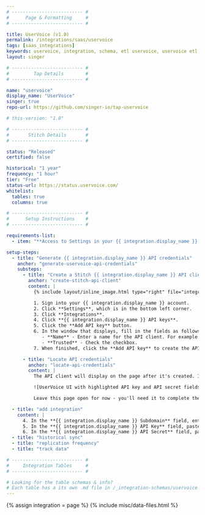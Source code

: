```yaml
---
# -------------------------- #
#      Page & Formatting     #
# -------------------------- #

title: UserVoice (v1.0)
permalink: /integrations/saas/uservoice
tags: [saas_integrations]
keywords: uservoice, integration, schema, etl uservoice, uservoice etl, uservoice schema
layout: singer

# -------------------------- #
#         Tap Details        #
# -------------------------- #

name: "uservoice"
display_name: "UserVoice"
singer: true 
repo-url: https://github.com/singer-io/tap-uservoice

# this-version: "1.0"

# -------------------------- #
#       Stitch Details       #
# -------------------------- #

status: "Released"
certified: false

historical: "1 year"
frequency: "1 hour"
tier: "Free"
status-url: https://status.uservoice.com/
whitelist:
  tables: true
  columns: true

# -------------------------- #
#      Setup Instructions    #
# -------------------------- #

requirements-list:
  - item: "**Access to Settings in your {{ integration.display_name }} account.** This is required to generate API credentials for Stitch."

setup-steps:
  - title: "Generate {{ integration.display_name }} API credentials"
    anchor: "generate-uservoice-api-credentials"
    substeps:
      - title: "Create a Stitch {{ integration.display_name }} API client"
        anchor: "create-stitch-api-client"
        content: |
          {% include layout/inline_image.html type="right" file="integrations/uservoice-create-api-client.png" alt="Add API key window in UserVoice" max-width="400px" %}

          1. Sign into your {{ integration.display_name }} account.
          2. Click **Settings**, which is in the bottom left corner.
          3. Click **Integrations**.
          4. Click **{{ integration.display_name }} API keys**.
          5. Click the **Add API key** button.
          6. In the window that displays, fill in the fields as follows:
             - **Name** - Enter a name for the API client. For example: `stitch`
             - **Trusted** - Check the checkbox.
          7. When finished, click the **Add API key** to create the API client.

      - title: "Locate API credentials"
        anchor: "locate-api-credentials"
        content: |
          The API client will display on the page after it's created. In the image below the **API key** and **API Secret** are highlighted:

          ![UserVoice UI with highlighted API key and API secret fields]({{ site.baseurl }}/images/integrations/uservoice-api-credentials.png)

          Leave this page open for now - you'll need it to complete the next step in Stitch.

  - title: "add integration"
    content: |
      4. In the **{{ integration.display_name }} Subdomain** field, enter your {{ integration.display_name }} subdomain. For example: If the full subdomain were `stitch.{{ integration.name }}.com`, you'd enter `stitch` into this field.
      5. In the **{{ integration.display_name }} API Key** field, paste your {{ integration.display_name }} API key.
      6. In the **{{ integration.display_name }} API Secret** field, paste the API secret.
  - title: "historical sync"
  - title: "replication frequency"
  - title: "track data"

# -------------------------- #
#     Integration Tables     #
# -------------------------- #

# Looking for the table schemas & info?
# Each table has a its own .md file in /_integration-schemas/uservoice
---
```

{% assign integration = page %}
{% include misc/data-files.html %}